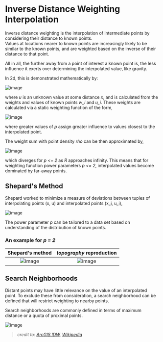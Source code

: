 # Inverse Distance Weighting Interpolation

Inverse distance weighting is the interpolation of intermediate points by considering their distance to known points.  
Values at locations nearer to known points are increasingly likely to be similar to the known points, and are weighted based on the inverse of their distance to that point.

All in all, the further away from a point of interest a known point is, the less influence it exerts over determining the interpolated value, like gravity.

In 2d, this is demonstrated mathematically by:

![image](https://user-images.githubusercontent.com/55027279/123363434-20328a00-d538-11eb-98f8-81af053ba7b3.png)

where *u* is an unknown value at some distance *x*, and is calculated from the weights and values of known points *w_i* and *u_i*. These weights are calculated via a static weighting function of the form,

![image](https://user-images.githubusercontent.com/55027279/123363389-02652500-d538-11eb-857e-ab6728ba5b9c.png)

where greater values of *p* assign greater influence to values closest to the interpolated point.

The weight sum with point density *rho* can be then approximated by,

![image](https://user-images.githubusercontent.com/55027279/123364632-6688e880-d53a-11eb-9175-6590cb7ab3bb.png)

which diverges for *p <= 2* as *R* approaches infinity. This means that for weighting function power parameters *p <= 2*, interpolated values become dominated by far-away points.

## Shepard's Method

Shepard worked to minimize a measure of deviations between tuples of interpolating points (x, u) and interpolated points (x_i, u_i),

![image](https://user-images.githubusercontent.com/55027279/123363344-e3669300-d537-11eb-93f5-d098ac844f1d.png)

The power parameter *p* can be tailored to a data set based on understanding of the distribution of known points.

### An example for *p = 2*

| Shepard's method| *topography* reproduction |
| :-: | :-: |
| ![image](https://user-images.githubusercontent.com/55027279/123361851-60443d80-d535-11eb-8761-a0017807b56a.png) | ![image](https://user-images.githubusercontent.com/55027279/123362265-05f7ac80-d536-11eb-888d-f3bc74cf73e0.png) |

## Search Neighborhoods

Distant points may have little relevance on the value of an interpolated point. To exclude these from consideration, a search neighborhood can be defined that will restrict weighting to nearby points.

Search neighborhoods are commonly defined in terms of maximum distance or a quota of proximal points.

![image](https://user-images.githubusercontent.com/55027279/123366786-70144f80-d53e-11eb-8230-a9f812994f16.png)

> *credit to: [ArcGIS IDW](https://pro.arcgis.com/en/pro-app/latest/help/analysis/geostatistical-analyst/how-inverse-distance-weighted-interpolation-works.htm), [Wikipedia](https://en.wikipedia.org/wiki/Inverse_distance_weighting)*
